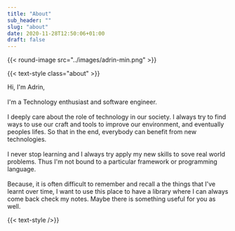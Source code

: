 ```yaml
---
title: "About"
sub_header: ""
slug: "about"
date: 2020-11-28T12:50:06+01:00
draft: false
---
```


{{< round-image src="../images/adrin-min.png" >}}

{{< text-style class="about" >}}

Hi, I'm Adrin,
</br>
</br>
I'm a Technology enthusiast and software engineer.
</br></br>
I deeply care about the role of technology in our society. I always try to find ways to use our craft and tools to improve our environment, and eventually peoples lifes. So that in the end, everybody can benefit from new technologies.</br></br>
I never stop learning and I always try apply my new skills to sove real world problems. Thus I'm not bound to a particular framework or programming language.
</br></br>
Because, it is often difficult to remember and recall a the things that I've learnt over time, I want to use this place to have a library where I can always come back check my notes. Maybe there is something useful for you as well.

{{< text-style />}}